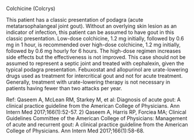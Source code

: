 Colchicine (Colcrys)

This patient has a classic presentation of podagra (acute metatarsophalangeal joint gout). Without an overlying skin lesion as an indicator of infection, this patient can be assumed to have gout in this classic presentation. Low-dose colchicine, 1.2 mg initially, followed by 0.6 mg in 1 hour, is recommended over high-dose colchicine, 1.2 mg initially, followed by 0.6 mg hourly for 6 hours. The high-dose regimen increases side effects but the effectiveness is not improved. This case should not be assumed to represent a septic joint and treated with cephalexin, given the typical podagra presentation. Febuxostat and allopurinol are urate-lowering drugs used as treatment for intercritical gout and not for acute treatment. Generally, treatment with urate-lowering therapy is not necessary in patients having fewer than two attacks per year.

Ref: Qaseem A, McLean RM, Starkey M, et al: Diagnosis of acute gout: A clinical practice guideline from the American College of Physicians. Ann Intern Med 2017;166(1):52-57.  2) Qaseem A, Harris RP, Forciea MA; Clinical Guidelines Committee of the American College of Physicians: Management of acute and recurrent gout: A clinical practice guideline from the American College of Physicians. Ann Intern Med 2017;166(1):58-68.
